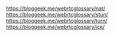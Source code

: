 https://bloggeek.me/webrtcglossary/nat/
https://bloggeek.me/webrtcglossary/stun/
https://bloggeek.me/webrtcglossary/turn/
https://bloggeek.me/webrtcglossary/ice/
